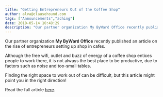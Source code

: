 ```yaml
---
title: "Getting Entrepreneurs Out of the Coffee Shop"
author: alva@clausehound.com
tags: ["Announcements","aching"]
date: 2018-05-14 10:48:29
description: "Our partner organization My ByWard Office recently published an article on the rise of entrepreneurs setting up shop in cafes."
---
```




Our partner organization **My ByWard Office** recently published an article on the rise of entrepreneurs setting up shop in cafes.

Although the free wifi, outlet and buzz of energy of a coffee shop entices people to work there, it is not always the best place to be productive, due to factors such as noise and too-small tables.

Finding the right space to work out of can be difficult, but this article might point you in the right direction!

Read the full article [here](https://mybywardoffice.com/entrepreneurs-coffee-shop/).
